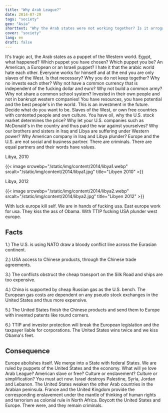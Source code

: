 ```yaml
---
title: "Why Arab League?"
date: 2014-07-29
tags: "society"
geo: "Asia"
shorttext: "Why the Arab states were not working together? Is it arrogance? Egoism? Stupidity? Blindness? Together we would be stronger."
cover: "society"
lang: en
draft: false
---
```


It's tragic act, the Arab states as a puppet of the Western world. Egypt, what happened? Which puppet you have chosen? Which puppet you be? An American, a European or an Israeli puppet? I hate it that the arabic world hate each other. Everyone works for himself and at the end you are only slaves of the West. Is that necessary? Why you do not keep together? Why no invests each other? Why not have a common currency that is independent of the fucking dollar and euro? Why not build a common army? Why not share a common school system? Invested in their own people and not in bankrupt western companies! You have resources, you have potential and the best people's in the world. This is an investment in the future. Decide what do you want to be. Slaves of the West, or own free countries with contented people and own culture. You have oil, why the U.S. stock market determines the price? Why let your U.S. companies such as McDonald's in the country and thus paid the war against yourselves? Why our brothers and sisters in Iraq and Libya are suffering under Western power? Why American company in Iraq and Libya plunder? Europe and the U.S. are not social and business partner. There are criminals. There are equal partners and their words have values.

Libya, 2010

{{< image srcwebp="/static/img/content/2014/libya1.webp" srcalt="/static/img/content/2014/libya1.jpg" title="Libyen 2010" >}}

Libya, 2012

{{< image srcwebp="/static/img/content/2014/libya2.webp" srcalt="/static/img/content/2014/libya2.jpg" title="Libyen 2012" >}}

With luck europe kill self. We are in hands of fucking usa. East europe work for usa. They kiss the ass of Obama. With TTIP fucking USA plunder west europe.

## Facts

1.) The U.S. is using NATO draw a bloody conflict line across the Eurasian continent.

2.) USA access to Chinese products, through the Chinese trade agreements.

3.) The conflicts obstruct the cheap transport on the Silk Road and ships are too expensive.

4.) China is supported by cheap Russian gas as the U.S. bench. The European gas costs are dependent on any pseudo stock exchanges in the United States and thus more expensive.

5.) The United States finish the Chinese products and send them to Europe with invented patents like round corners.

6.) TTIP and investor protection will break the European legislation and the taxpayer liable for corporations. The United States wins twice and we kiss Obama's feet.

## Consequence

Europe abolishes itself. We merge into a State with federal States. We are ruled by puppets of the United States and the economy. What will ye love Arab League? American slave or free? Culture or enslavement? Culture or simplification? You must act now. Israel destroys Palestine, Syria, Jordan and Lebanon. The United States weaken the other Arab countries in the Arabian peninsula. France and the United Kingdom provide the corresponding enslavement under the mantle of thinking of human rights and terrorism as colonial rule in North Africa. Boycott the United States and Europe. There were, and they remain criminals.
